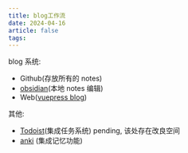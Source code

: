 ```yaml
---
title: blog工作流
date: 2024-04-16
article: false
tags: 
---
```


blog 系统:
- Github(存放所有的 notes)
- [obsidian](obsidian)(本地 notes 编辑)
- Web([vuepress blog](vuepress%20blog))

其他:
- [Todoist](Todoist)(集成任务系统) pending, 该处存在改良空间
- [anki](anki) (集成记忆功能)

